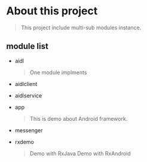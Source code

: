 # About this project

> This project include multi-sub modules instance.

## module list

- aidl
    > One module implments

- aidlclient

- aidlservice

- app
    > This is demo about Android framework.

- messenger

- rxdemo
    > Demo with RxJava
    > Demo with RxAndroid